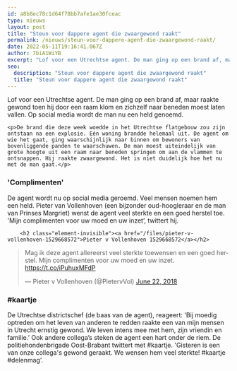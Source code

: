```yaml
---
id: a8b8ec78c1d64f78bb7afe1ae30fceac
type: nieuws
layout: post
title: "Steun voor dappere agent die zwaargewond raakt"
permalink: /nieuws/steun-voor-dappere-agent-die-zwaargewond-raakt/
date: 2022-05-11T19:16:41.067Z
author: 7biA1WiYB
excerpt: "Lof voor een Utrechtse agent. De man ging op een brand af, maar raakte gewond toen hij door een raam klom en zichzelf naar beneden moest laten vallen. Op social media wordt de man nu een held genoemd.  "
seo:
  description: "Steun voor dappere agent die zwaargewond raakt"
  title: "Steun voor dappere agent die zwaargewond raakt"
---
```

Lof voor een Utrechtse agent. De man ging op een brand af, maar raakte gewond toen hij door een raam klom en zichzelf naar beneden moest laten vallen. Op social media wordt de man nu een held genoemd.  

    <p>De brand die deze week woedde in het Utrechtse flatgebouw zou zijn ontstaan na een explosie. Eén woning brandde helemaal uit. De agent om wie het gaat, ging waarschijnlijk naar binnen om bewoners van bovenliggende panden te waarschuwen. De man moest uiteindelijk van grote hoogte uit een raam naar beneden springen om aan de vlammen te ontsnappen. Hij raakte zwaargewond. Het is niet duidelijk hoe het nu met de man gaat.</p>
<h3>'Complimenten'</h3>
<p>De agent wordt nu op social media geroemd. Veel mensen noemen hem een held. Pieter van Vollenhoven (een bijzonder oud-hoogleraar en de man van Prinses Margriet) wenst de agent veel sterkte en een goed herstel toe. 'Mijn complimenten voor uw moed en uw inzet’, twittert hij.</p>
<p><div class="media media-element-container media-default"><div id="file-533793" class="file file-document file-text-oembed">

        <h2 class="element-invisible"><a href="/files/pieter-v-vollenhoven-1529668572">Pieter v Vollenhoven 1529668572</a></h2>
    
  
  <div class="content">
    
<blockquote class="twitter-tweet" data-width="550"><p lang="nl" dir="ltr">Mag ik deze agent allereerst veel sterkte toewensen en een goed herstel. Mijn complimenten voor uw moed en uw inzet. <a href="https://t.co/iPuhuxMFdP">https://t.co/iPuhuxMFdP</a></p>&mdash; Pieter v Vollenhoven (@PietervVol) <a href="https://twitter.com/PietervVol/status/1010042312167215104?ref_src=twsrc%5Etfw">June 22, 2018</a></blockquote>
<script async="" src="https://platform.twitter.com/widgets.js" charset="utf-8"></script>
  </div>

  
</div>
</div>
<h3>#kaartje</h3>
<p>De Utrechtse districtschef (de baas van de agent), reageert: 'Bij moedig optreden om het leven van anderen te redden raakte een van mijn mensen in Utrecht ernstig gewond. We leven intens mee met hem, zijn vriendin en familie.’ Ook andere collega’s steken de agent een hart onder de riem. De politiehondenbrigade Oost-Brabant twittert met #kaartje. 'Gisteren is een van onze collega's gewond geraakt. We wensen hem veel sterkte! #kaartje #delenmag’.</p>  
